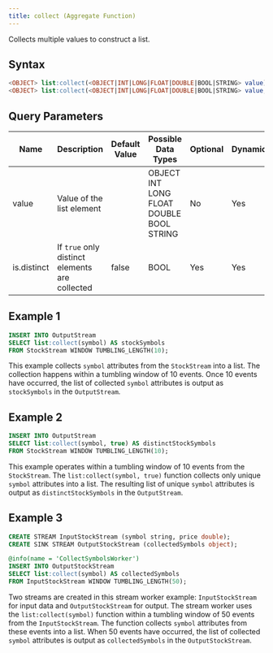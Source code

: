 ```yaml
---
title: collect (Aggregate Function)
---
```


Collects multiple values to construct a list.

## Syntax

```sql
<OBJECT> list:collect(<OBJECT|INT|LONG|FLOAT|DOUBLE|BOOL|STRING> value)
<OBJECT> list:collect(<OBJECT|INT|LONG|FLOAT|DOUBLE|BOOL|STRING> value, <BOOL> is.distinct)
```

## Query Parameters

| Name   | Description  | Default Value | Possible Data Types   | Optional | Dynamic |
|--------|--------------|---------------|-----------------------|----------|---------|
| value       | Value of the list element   |        | OBJECT INT LONG FLOAT DOUBLE BOOL STRING | No   | Yes |
| is.distinct | If `true` only distinct elements are collected | false  | BOOL | Yes | Yes |

## Example 1

```sql
INSERT INTO OutputStream
SELECT list:collect(symbol) AS stockSymbols
FROM StockStream WINDOW TUMBLING_LENGTH(10);
```

This example collects `symbol` attributes from the `StockStream` into a list. The collection happens within a tumbling window of 10 events. Once 10 events have occurred, the list of collected `symbol` attributes is output as `stockSymbols` in the `OutputStream`.

## Example 2

```sql
INSERT INTO OutputStream
SELECT list:collect(symbol, true) AS distinctStockSymbols
FROM StockStream WINDOW TUMBLING_LENGTH(10);
```

This example operates within a tumbling window of 10 events from the `StockStream`. The `list:collect(symbol, true)` function collects only unique `symbol` attributes into a list. The resulting list of unique `symbol` attributes is output as `distinctStockSymbols` in the `OutputStream`.

## Example 3

```sql
CREATE STREAM InputStockStream (symbol string, price double);
CREATE SINK STREAM OutputStockStream (collectedSymbols object);

@info(name = 'CollectSymbolsWorker')
INSERT INTO OutputStockStream
SELECT list:collect(symbol) AS collectedSymbols
FROM InputStockStream WINDOW TUMBLING_LENGTH(50);
```

Two streams are created in this stream worker example: `InputStockStream` for input data and `OutputStockStream` for output. The stream worker uses the `list:collect(symbol)` function within a tumbling window of 50 events from the `InputStockStream`. The function collects `symbol` attributes from these events into a list. When 50 events have occurred, the list of collected `symbol` attributes is output as `collectedSymbols` in the `OutputStockStream`.
